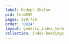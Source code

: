 ```yaml
---
label: Rodeph Shalom
pid: term692
pages: 589|728
order: '0824'
layout: generic_index_term
collection: index-headings
---
```

